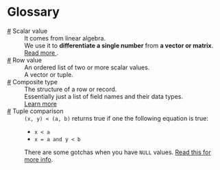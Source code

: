 # Glossary

<dl>
  <dt id="scalarValue">
    <a href="#scalarValue">#</a>
    Scalar value
  </dt>
  <dd>It comes from linear algebra.</dd>
  <dd>
    We use it to <b>differentiate a single number</b> from <b>a vector or matrix</b>.
  </dd>
  <dd>
    <a href="https://softwareengineering.stackexchange.com/q/238033/408819">
      Read more
    </a>.
  </dd>
  <dt id="rowValue">
    <a href="#rowValue">#</a>
    Row value
  </dt>
  <dd>An ordered list of two or more scalar values.</dd>
  <dd>A vector or tuple.</dd>
  <dt id="compositeType">
    <a href="#compositeType">#</a>
    Composite type
  </dt>
  <dd>The structure of a row or record.</dd>
  <dd>Essentially just a list of field names and their data types.</dd>
  <dd>
    <a href="https://www.postgresql.org/docs/current/rowtypes.html">
      Learn more
    </a>
  </dd>
  <dt id="tupleComparison">
    <a href="#tupleComparison">#</a>
    Tuple comparison
  </dt>
  <dd>
    <code>(x, y) < (a, b)</code>
    returns true if one the following equation is true:
    <ul>
      <li><code>x < a</code></li>
      <li><code>x = a and y < b</code></li>
    </ul>
  </dd>
  <dd>
    There are some gotchas when you have <code>NULL</code> values.
    <a href="https://www.postgresql.org/message-id/53EB40A3.9010708@ibotty.net">Read this for more info</a>.
  </dd>
</dl>
